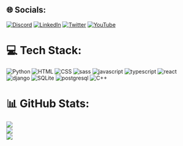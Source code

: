 
## 🌐 Socials:
[![Discord](https://img.shields.io/badge/Discord-%237289DA.svg?logo=discord&logoColor=white)](https://discord.gg/MousaAboubaker#4571) [![LinkedIn](https://img.shields.io/badge/LinkedIn-%230077B5.svg?logo=linkedin&logoColor=white)](https://www.linkedin.com/in/mousaaboubaker/) [![Twitter](https://img.shields.io/badge/Twitter-%231DA1F2.svg?logo=Twitter&logoColor=white)](https://twitter.com/mousaAM_) [![YouTube](https://img.shields.io/badge/YouTube-%23FF0000.svg?logo=YouTube&logoColor=white)](https://www.youtube.com/channel/MousaAboubakerAr) 

# 💻 Tech Stack:
![Python](https://img.shields.io/badge/python-3670A0?style=for-the-badge&logo=python&logoColor=ffdd54) ![HTML](https://img.shields.io/badge/html-FF721D?style=for-the-badge&logo=html5&logoColor=ffffff) ![CSS](https://img.shields.io/badge/css-506a9b?style=for-the-badge&logo=css3&logoColor=4cc) ![sass](https://img.shields.io/badge/sass-555?style=for-the-badge&logo=sass&logoColor=d77) ![javascript](https://img.shields.io/badge/javascript-666633?style=for-the-badge&logo=javascript&logoColor=eeee11) ![typescript](https://img.shields.io/badge/typescript-506a9b?style=for-the-badge&logo=typescript&logoColor=4cc) ![react](https://img.shields.io/badge/react-224?style=for-the-badge&logo=react&logoColor=4cc) ![django](https://img.shields.io/badge/django-cec?style=for-the-badge&logo=django&logoColor=161) ![SQLite](https://img.shields.io/badge/sqlite-%2307405e.svg?style=for-the-badge&logo=sqlite&logoColor=white) ![postgresql](https://img.shields.io/badge/postegresql-111?style=for-the-badge&logo=postgresql&logoColor=506a9b) ![C++](https://img.shields.io/badge/c++-506a9b?style=for-the-badge&logo=cplusplus&logoColor=4cc)
# 📊 GitHub Stats:
![](https://github-readme-stats.vercel.app/api?username=mousaAM&theme=nightowl&hide_border=true&include_all_commits=false&count_private=false)<br/>
![](https://github-readme-streak-stats.herokuapp.com/?user=mousaAM&theme=nightowl&hide_border=true)<br/>
![](https://github-readme-stats.vercel.app/api/top-langs/?username=mousaAM&theme=nightowl&hide_border=true&include_all_commits=false&count_private=false&layout=compact)
